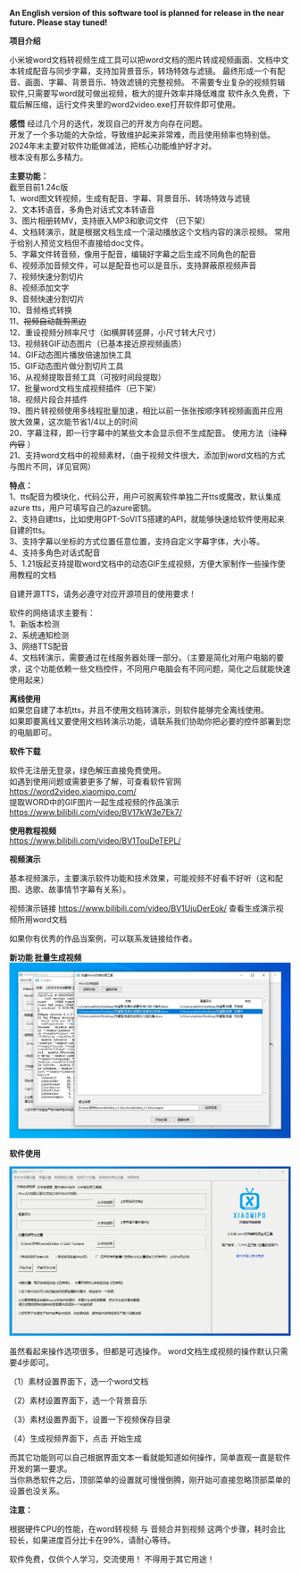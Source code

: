 **An English version of this software tool is planned for release in the near future. Please stay tuned!**

**项目介绍**

小米坡word文档转视频生成工具可以把word文档的图片转成视频画面、文档中文本转成配音与同步字幕，支持加背景音乐，转场特效与滤镜。
最终形成一个有配音、画面、字幕、背景音乐、特效滤镜的完整视频。
不需要专业复杂的视频剪辑软件,只需要写word就可做出视频，极大的提升效率并降低难度
软件永久免费，下载后解压缩，运行文件夹里的word2video.exe打开软件即可使用。

**感悟**
经过几个月的迭代，发现自己的开发方向存在问题。  
开发了一个多功能的大杂烩，导致维护起来非常难，而且使用频率也特别低。  
2024年末主要对软件功能做减法，把核心功能维护好才对。  
根本没有那么多精力。  

**主要功能：**  
截至目前1.24c版  
1、word图文转视频，生成有配音、字幕、背景音乐、转场特效与滤镜  
2、文本转语音，多角色对话式文本转语音  
3、图片相册转MV，支持嵌入MP3和歌词文件 （已下架）  
4、文档转演示，就是根据文档生成一个滚动播放这个文档内容的演示视频。 常用于给别人预览文档但不直接给doc文件。  
5、字幕文件转音频，像用于配音，编辑好字幕之后生成不同角色的配音  
6、视频添加音频文件，可以是配音也可以是音乐，支持屏蔽原视频声音   
7、视频快速分割切片  
8、视频添加文字  
9、音频快速分割切片  
10、音频格式转换  
11、~~视频自动裁剪黑边~~  
12、重设视频分辨率尺寸（如横屏转竖屏，小尺寸转大尺寸）  
13、视频转GIF动态图片（已基本接近原视频画质）  
14、GIF动态图片播放倍速加快工具  
15、GIF动态图片做分割切片工具  
16、从视频提取音频工具（可按时间段提取）  
17、批量word文档生成视频插件（已下架）  
18、视频片段合并插件  
19、图片转视频使用多线程批量加速，相比以前一张张按顺序转视频画面并应用放大效果，这次能节省1/4以上的时间  
20、字幕注释，即一行字幕中的某些文本会显示但不生成配音。 使用方法（~~注释内容~~ ）  
21、支持word文档中的视频素材，（由于视频文件很大，添加到word文档的方式与图片不同，详见官网）  

**特点：**  
1、tts配音为模块化，代码公开，用户可脱离软件单独二开tts或魔改，默认集成azure tts，用户可填写自己的azure密钥。  
2、支持自建tts，比如使用GPT-SoVITS搭建的API，就能够快速给软件使用起来自建的tts。  
3、支持字幕以坐标的方式位置任意位置，支持自定义字幕字体，大小等。  
4、支持多角色对话式配音  
5、1.21版起支持提取word文档中的动态GIF生成视频，方便大家制作一些操作使用教程的文档  

自建开源TTS，请务必遵守对应开源项目的使用要求！  

软件的网络请求主要有：  
1、新版本检测  
2、系统通知检测  
3、网络TTS配音  
4、文档转演示，需要通过在线服务器处理一部分。（主要是简化对用户电脑的要求，这个功能依赖一些文档控件，不同用户电脑会有不同问题，简化之后就能快速使用起来）  

**离线使用**  
如果您自建了本机tts，并且不使用文档转演示，则软件能够完全离线使用。  
如果即要离线又要使用文档转演示功能，请联系我们协助你把必要的控件部署到您的电脑即可。  


**软件下载**  

软件无注册无登录，绿色解压直接免费使用。  
如遇到使用问题或需要更多了解，可查看软件官网  
https://word2video.xiaomipo.com/  
提取WORD中的GIF图片一起生成视频的作品演示  
https://www.bilibili.com/video/BV17kW3e7Ek7/  

**使用教程视频**  
https://www.bilibili.com/video/BV1TouDeTEPL/  

**视频演示**  

基本视频演示，主要演示软件功能和技术效果，可能视频不好看不好听（这和配图、选歌、故事情节字幕有关系）。  

视频演示链接 https://www.bilibili.com/video/BV1UjuDerEok/ 查看生成演示视频所用word文档  

如果你有优秀的作品当案例，可以联系发链接给作者。  

**新功能 批量生成视频**
![image](https://github.com/feng8088/word2video/blob/main/%E6%89%B9%E9%87%8F-%E9%9D%99%E6%80%81.jpg)  

**软件使用**  

![image](https://github.com/feng8088/word2video/blob/main/1.22-2.gif)  

虽然看起来操作选项很多，但都是可选操作。 word文档生成视频的操作默认只需要4步即可。  

（1）素材设置界面下，选一个word文档  

（2）素材设置界面下，选一个背景音乐  

（3）素材设置界面下，设置一下视频保存目录  

（4）生成视频界面下，点击 开始生成  

而其它功能则可以自己根据界面文本一看就能知道如何操作，简单直观一直是软件开发的第一要求。  
当你熟悉软件之后，顶部菜单的设置就可慢慢倒腾，刚开始可直接忽略顶部菜单的设置也没关系。  

**注意：**  

根据硬件CPU的性能，在word转视频 与 音频合并到视频 这两个步骤，耗时会比较长，如果进度百分比卡在99%，请耐心等待。

软件免费，仅供个人学习，交流使用！ 不得用于其它用途！



